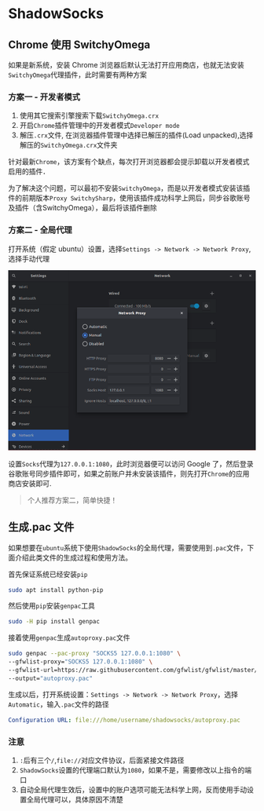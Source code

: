 # ShadowSocks

## Chrome 使用 SwitchyOmega

如果是新系统，安装 Chrome 浏览器后默认无法打开应用商店，也就无法安装`SwitchyOmega`代理插件，此时需要有两种方案

### 方案一 - 开发者模式

1. 使用其它搜索引擎搜索下载`SwitchyOmega.crx`
2. 开启`Chrome`插件管理中的开发者模式`Developer mode`
3. 解压`.crx`文件, 在浏览器插件管理中选择已解压的插件(Load unpacked),选择解压的`SwitchyOmega.crx`文件夹

针对最新`Chrome`，该方案有个缺点，每次打开浏览器都会提示卸载以开发者模式启用的插件．

为了解决这个问题，可以最初不安装`SwitchyOmega`，而是以开发者模式安装该插件的前期版本`Proxy SwitchySharp`，使用该插件成功科学上网后，同步谷歌账号及插件（含SwitchyOmega），最后将该插件删除

### 方案二 - 全局代理

打开系统（假定 ubuntu）设置，选择`Settings -> Network -> Network Proxy`, 选择手动代理

![manual proxy](../assets/shadowsocks/manualProxy.png)

设置`Socks`代理为`127.0.0.1:1080`，此时浏览器便可以访问 Google 了，然后登录谷歌账号同步插件即可，如果之前账户并未安装该插件，则先打开`Chrome`的应用商店安装即可.

> 个人推荐方案二，简单快捷！

## 生成.pac 文件

如果想要在`ubuntu`系统下使用`ShadowSocks`的全局代理，需要使用到`.pac`文件，下面介绍此类文件的生成过程和使用方法。

首先保证系统已经安装`pip`

```sh
sudo apt install python-pip
```

然后使用`pip`安装`genpac`工具

```sh
sudo -H pip install genpac
```

接着使用`genpac`生成`autoproxy.pac`文件

```sh
sudo genpac --pac-proxy "SOCKS5 127.0.0.1:1080" \
--gfwlist-proxy="SOCKS5 127.0.0.1:1080" \
--gfwlist-url=https://raw.githubusercontent.com/gfwlist/gfwlist/master/gfwlist.txt \
--output="autoproxy.pac"
```

生成以后，打开系统设置：`Settings -> Network -> Network Proxy`，选择`Automatic`，输入`.pac`文件的路径

```yml
Configuration URL: file:///home/username/shadowsocks/autoproxy.pac
```

### 注意

1. `:`后有三个`/`,`file://`对应文件协议，后面紧接文件路径
2. `ShadowSocks`设置的代理端口默认为`1080`，如果不是，需要修改以上指令的端口
3. 自动全局代理生效后，设置中的账户选项可能无法科学上网，反而使用手动设置全局代理可以，具体原因不清楚
